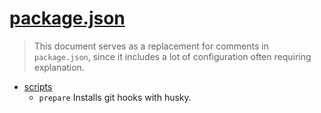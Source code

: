 # [package.json](https://docs.npmjs.com/cli/v7/configuring-npm/package-json)

> This document serves as a replacement for comments in `package.json`, since it includes a lot of configuration often
> requiring explanation.

- [scripts](https://docs.npmjs.com/cli/v7/configuring-npm/package-json#scripts)
  - `prepare` Installs git hooks with husky.
